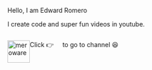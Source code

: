Hello, I am Edward Romero

I create code and super fun videos in youtube.
</br>
<div style="clear: left;">
  <p style="float: left;">
    Click 👉 &nbsp;
    <a href="https://www.youtube.com/channel/UCAyEo_24I-oZtsBcAd3Vxig">
      <img alt="meroware" style="float:left";" src="https://yt3.ggpht.com/a-/AOh14GibaU1lhue324Q68n0M-nrbxL2WgtSf6hp2rqzQ=s100-c-k-c0xffffffff-no-rj-mo"
     width=50">
    </a>
    &nbsp; to go to channel 😆
  </p>
</div>
